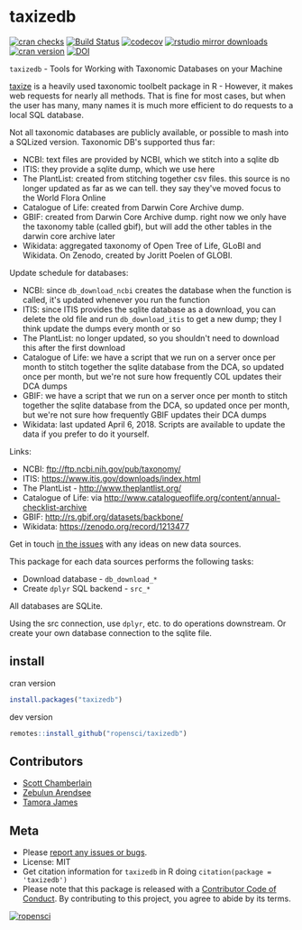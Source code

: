 taxizedb
========



[![cran checks](https://cranchecks.info/badges/worst/taxizedb)](https://cranchecks.info/pkgs/taxizedb)
[![Build Status](https://travis-ci.org/ropensci/taxizedb.svg?branch=master)](https://travis-ci.org/ropensci/taxizedb)
[![codecov](https://codecov.io/gh/ropensci/taxizedb/branch/master/graph/badge.svg)](https://codecov.io/gh/ropensci/taxizedb)
[![rstudio mirror downloads](http://cranlogs.r-pkg.org/badges/taxizedb)](https://github.com/metacran/cranlogs.app)
[![cran version](https://www.r-pkg.org/badges/version/taxizedb)](https://cran.r-project.org/package=taxizedb)
[![DOI](https://zenodo.org/badge/53961466.svg)](https://zenodo.org/badge/latestdoi/53961466)

`taxizedb` - Tools for Working with Taxonomic Databases on your Machine

[taxize](https://github.com/ropensci/taxize) is a heavily used taxonomic toolbelt
package in R - However, it makes web requests for nearly all methods. That is fine
for most cases, but when the user has many, many names it is much more efficient
to do requests to a local SQL database.

Not all taxonomic databases are publicly available, or possible to mash into a SQLized
version. Taxonomic DB's supported thus far:

- NCBI: text files are provided by NCBI, which we stitch into a sqlite db
- ITIS: they provide a sqlite dump, which we use here
- The PlantList: created from stitching together csv files. this
 source is no longer updated as far as we can tell. they say they've
 moved focus to the World Flora Online
- Catalogue of Life: created from Darwin Core Archive dump.
- GBIF: created from Darwin Core Archive dump. right now we only have
 the taxonomy table (called gbif), but will add the other tables in the
 darwin core archive later
- Wikidata: aggregated taxonomy of Open Tree of Life, GLoBI and Wikidata. 
 On Zenodo, created by Joritt Poelen of GLOBI.

Update schedule for databases:

- NCBI: since `db_download_ncbi` creates the database when the function
 is called, it's updated whenever you run the function
- ITIS: since ITIS provides the sqlite database as a download, you can
 delete the old file and run `db_download_itis` to get a new dump;
 they I think update the dumps every month or so
- The PlantList: no longer updated, so you shouldn't need to download
 this after the first download
- Catalogue of Life: we have a script that we run on a server once
 per month to stitch together the sqlite database from the DCA, so
 updated once per month, but we're not sure how frequently COL updates
 their DCA dumps
- GBIF: we have a script that we run on a server once
 per month to stitch together the sqlite database from the DCA, so
 updated once per month, but we're not sure how frequently GBIF updates
 their DCA dumps
- Wikidata: last updated April 6, 2018. Scripts are available to 
 update the data if you prefer to do it yourself.

 Links:

- NCBI: ftp://ftp.ncbi.nih.gov/pub/taxonomy/
- ITIS: https://www.itis.gov/downloads/index.html
- The PlantList - http://www.theplantlist.org/
- Catalogue of Life:
   via http://www.catalogueoflife.org/content/annual-checklist-archive
- GBIF: http://rs.gbif.org/datasets/backbone/
- Wikidata: https://zenodo.org/record/1213477

Get in touch [in the issues](https://github.com/ropensci/taxizedb/issues) with
any ideas on new data sources.

This package for each data sources performs the following tasks:

* Download database - `db_download_*`
* Create `dplyr` SQL backend - `src_*`

All databases are SQLite.

Using the src connection, use `dplyr`, etc. to do operations downstream. Or create
your own database connection to the sqlite file.

## install

cran version


```r
install.packages("taxizedb")
```

dev version


```r
remotes::install_github("ropensci/taxizedb")
```

## Contributors

* [Scott Chamberlain](https://github.com/sckott)
* [Zebulun Arendsee](https://github.com/arendsee)
* [Tamora James](https://github.com/tdjames1)


## Meta

* Please [report any issues or bugs](https://github.com/ropensci/taxizedb/issues).
* License: MIT
* Get citation information for `taxizedb` in R doing `citation(package = 'taxizedb')`
* Please note that this package is released with a [Contributor Code of Conduct](https://ropensci.org/code-of-conduct/). By contributing to this project, you agree to abide by its terms.

[![ropensci](https://ropensci.org/public_images/github_footer.png)](https://ropensci.org)
